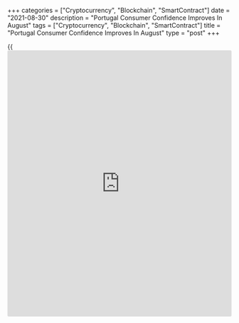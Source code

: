 +++
categories = ["Cryptocurrency", "Blockchain", "SmartContract"]
date = "2021-08-30"
description = "Portugal Consumer Confidence Improves In August"
tags = ["Cryptocurrency", "Blockchain", "SmartContract"]
title = "Portugal Consumer Confidence Improves In August"
type = "post"
+++

{{<iframe id="large-banner" src="https://www.bounty.group/#slide=21.0" width="100%" height="600" scrolling="no" style="border: 0px solid rgb(216, 221, 230); border-radius: 3px;">}}

Portugal's consumer confidence improved in August, survey data from
Statistics Portugal showed on Monday.

The consumer confidence indicator rose to -11.9 in August from -17.0 in
July.

The manufacturing confidence index decreased to -4.1 in August from -3.2
in the previous month.

The construction sector morale increased to -4.0 in August from -9.8 in
July.

The index reflecting the morale in the trade sector improved to 4.0 in
August and the confidence measure in the services sector increased to
8.6.

The economic climate indicator increased to 2.0 in August from 1.4 in
July.

Separate data from the statistical office showed that the retail sales
rose 2.6 percent yearly in July, after 7.4 percent rise in June.

On a monthly basis, retail sales fell 0.4 percent in July, after a 1.9
percent decrease in the prior month.

For comments and feedback [contact](https://www.playgroundfx.com/contact/): editorial@rtt[news](https://www.letsplayfx.com/blog/forex-news-website/).com

[Economic News][1]

 **What parts of the world are seeing the best (and worst) economic
performances lately? Click[here][2] to check out our [Econ Scorecard][2]
and find out! See up-to-the-moment [ranking](https://www.playgroundfx.com/blog/crypto-exchange-ranking/)s for the best and worst
performers in [GDP][3], [unemployment rate][4], [inflation][2] and much
more.**

   1. www.rtt[news](https://www.letsplayfx.com/blog/forex-news-website/).com/Content/EconomicNews.aspx
   2. www.rtt[news](https://www.letsplayfx.com/blog/forex-news-website/).com/economic-scorecard/world-rank/CPI/highest-performance.aspx
   3. www.rtt[news](https://www.letsplayfx.com/blog/forex-news-website/).com/economic-scorecard/world-rank/GDP/highest-performance.aspx
   4. www.rtt[news](https://www.letsplayfx.com/blog/forex-news-website/).com/economic-scorecard/world-rank/unemployment-rate/lowest-performance.aspx